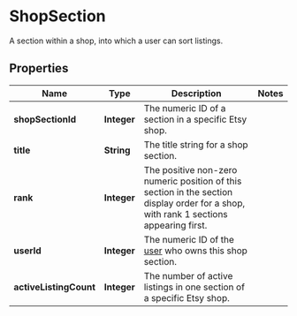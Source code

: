 

# ShopSection

A section within a shop, into which a user can sort listings.

## Properties

Name | Type | Description | Notes
------------ | ------------- | ------------- | -------------
**shopSectionId** | **Integer** | The numeric ID of a section in a specific Etsy shop. | 
**title** | **String** | The title string for a shop section. | 
**rank** | **Integer** | The positive non-zero numeric position of this section in the section display order for a shop, with rank 1 sections appearing first. | 
**userId** | **Integer** | The numeric ID of the [user](/documentation/reference#tag/User) who owns this shop section. | 
**activeListingCount** | **Integer** | The number of active listings in one section of a specific Etsy shop. | 



